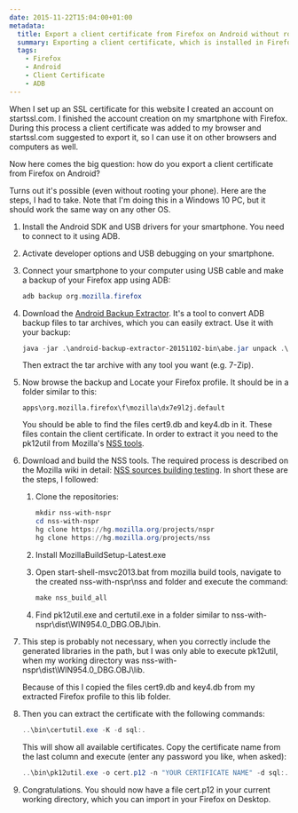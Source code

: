 ```yaml
---
date: 2015-11-22T15:04:00+01:00
metadata:
  title: Export a client certificate from Firefox on Android without root
  summary: Exporting a client certificate, which is installed in Firefox on an Android phone can be difficult. Especially when you need the private key and your phone is not rooted. Here's a way.
  tags:
    - Firefox
    - Android
    - Client Certificate
    - ADB
---
```


When I set up an SSL certificate for this website I created an account on startssl.com.
I finished the account creation on my smartphone with Firefox. During this process a
client certificate was added to my browser and startssl.com suggested to export it, so
I can use it on other browsers and computers as well.

Now here comes the big question: how do you export a client certificate from Firefox on
Android?

Turns out it's possible (even without rooting your phone). Here are the steps, I had to
take. Note that I'm doing this in a Windows 10 PC, but it should work the same way on any
other OS.

1.  Install the Android SDK and USB drivers for your smartphone. You need to connect to
    it using ADB.

1.  Activate developer options and USB debugging on your smartphone.

1.  Connect your smartphone to your computer using USB cable and make a backup of your
    Firefox app using ADB:

    ```powershell
    adb backup org.mozilla.firefox
    ```

1.  Download the [Android Backup Extractor](https://sourceforge.net/projects/adbextractor/).
    It's a tool to convert ADB backup files to tar archives, which you can easily extract.
    Use it with your backup:

    ```powershell
    java -jar .\android-backup-extractor-20151102-bin\abe.jar unpack .\backup.ab .\backup.tar
    ```

    Then extract the tar archive with any tool you want (e.g. 7-Zip).

1.  Now browse the backup and Locate your Firefox profile. It should be in a folder similar to this:

    ```
    apps\org.mozilla.firefox\f\mozilla\dx7e9l2j.default
    ```

    You should be able to find the files cert9.db and key4.db in it. These files contain the
    client certificate. In order to extract it you need to the pk12util from Mozilla's
    [NSS tools](https://developer.mozilla.org/en-US/docs/Mozilla/Projects/NSS#Tools.2C_testing.2C_and_other_technical_details).

1.  Download and build the NSS tools. The required process is described on the Mozilla wiki in
    detail: [NSS sources building testing](https://developer.mozilla.org/en-US/docs/Mozilla/Projects/NSS/NSS_Sources_Building_Testing).
    In short these are the steps, I followed:

    1.  Clone the repositories:

        ```powershell
        mkdir nss-with-nspr
        cd nss-with-nspr
        hg clone https://hg.mozilla.org/projects/nspr
        hg clone https://hg.mozilla.org/projects/nss
        ```

    1.  Install MozillaBuildSetup-Latest.exe

    1.  Open start-shell-msvc2013.bat from mozilla build tools, navigate to the created nss-with-nspr\nss
        and folder and execute the command:

        ```powershell
        make nss_build_all
        ```

    1.  Find pk12util.exe and certutil.exe in a folder similar to nss-with-nspr\dist\WIN954.0_DBG.OBJ\bin.

1.  This step is probably not necessary, when you correctly include the generated libraries in the path,
    but I was only able to execute pk12util, when my working directory was nss-with-nspr\dist\WIN954.0_DBG.OBJ\lib.

    Because of this I copied the files cert9.db and key4.db from my extracted Firefox profile to this
    lib folder.

1.  Then you can extract the certificate with the following commands:

    ```powershell
    ..\bin\certutil.exe -K -d sql:.
    ```

    This will show all available certificates. Copy the certificate name from the last column and
    execute (enter any password you like, when asked):

    ```powershell
    ..\bin\pk12util.exe -o cert.p12 -n "YOUR CERTIFICATE NAME" -d sql:.
    ```

1.  Congratulations. You should now have a file cert.p12 in your current working directory, which you
    can import in your Firefox on Desktop.
